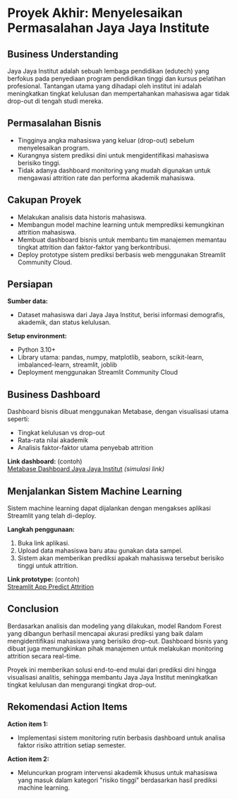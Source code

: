 # Proyek Akhir: Menyelesaikan Permasalahan Jaya Jaya Institute

## Business Understanding
Jaya Jaya Institut adalah sebuah lembaga pendidikan (edutech) yang berfokus pada penyediaan program pendidikan tinggi dan kursus pelatihan profesional. Tantangan utama yang dihadapi oleh institut ini adalah meningkatkan tingkat kelulusan dan mempertahankan mahasiswa agar tidak drop-out di tengah studi mereka.

## Permasalahan Bisnis
- Tingginya angka mahasiswa yang keluar (drop-out) sebelum menyelesaikan program.
- Kurangnya sistem prediksi dini untuk mengidentifikasi mahasiswa berisiko tinggi.
- Tidak adanya dashboard monitoring yang mudah digunakan untuk mengawasi attrition rate dan performa akademik mahasiswa.

## Cakupan Proyek
- Melakukan analisis data historis mahasiswa.
- Membangun model machine learning untuk memprediksi kemungkinan attrition mahasiswa.
- Membuat dashboard bisnis untuk membantu tim manajemen memantau tingkat attrition dan faktor-faktor yang berkontribusi.
- Deploy prototype sistem prediksi berbasis web menggunakan Streamlit Community Cloud.

## Persiapan
**Sumber data:**
- Dataset mahasiswa dari Jaya Jaya Institut, berisi informasi demografis, akademik, dan status kelulusan.

**Setup environment:**
- Python 3.10+
- Library utama: pandas, numpy, matplotlib, seaborn, scikit-learn, imbalanced-learn, streamlit, joblib
- Deployment menggunakan Streamlit Community Cloud

## Business Dashboard
Dashboard bisnis dibuat menggunakan Metabase, dengan visualisasi utama seperti:
- Tingkat kelulusan vs drop-out
- Rata-rata nilai akademik
- Analisis faktor-faktor utama penyebab attrition

**Link dashboard:** (contoh)  
[Metabase Dashboard Jaya Jaya Institut](https://metabase.jayajayainstitute.com/dashboard-attrition) *(simulasi link)*

## Menjalankan Sistem Machine Learning
Sistem machine learning dapat dijalankan dengan mengakses aplikasi Streamlit yang telah di-deploy.

**Langkah penggunaan:**
1. Buka link aplikasi.
2. Upload data mahasiswa baru atau gunakan data sampel.
3. Sistem akan memberikan prediksi apakah mahasiswa tersebut berisiko tinggi untuk attrition.

**Link prototype:** (contoh)  
[Streamlit App Predict Attrition](https://jaya-jaya-institute.streamlit.app)

## Conclusion
Berdasarkan analisis dan modeling yang dilakukan, model Random Forest yang dibangun berhasil mencapai akurasi prediksi yang baik dalam mengidentifikasi mahasiswa yang berisiko drop-out. Dashboard bisnis yang dibuat juga memungkinkan pihak manajemen untuk melakukan monitoring attrition secara real-time.

Proyek ini memberikan solusi end-to-end mulai dari prediksi dini hingga visualisasi analitis, sehingga membantu Jaya Jaya Institut meningkatkan tingkat kelulusan dan mengurangi tingkat drop-out.

## Rekomendasi Action Items
**Action item 1:**
- Implementasi sistem monitoring rutin berbasis dashboard untuk analisa faktor risiko attrition setiap semester.

**Action item 2:**
- Meluncurkan program intervensi akademik khusus untuk mahasiswa yang masuk dalam kategori "risiko tinggi" berdasarkan hasil prediksi machine learning.

